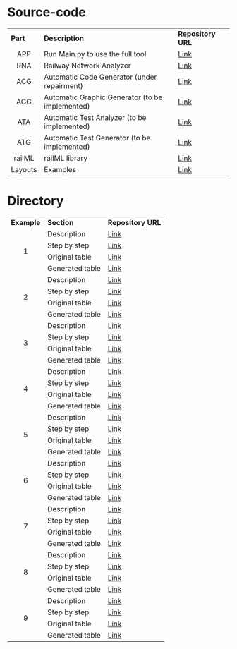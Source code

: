 # Source-code

<table bakground="FFF">
<tr> <td><b>Part</b></td> <td><b>Description</b></td> <td><b>Repository URL</b></td> </tr>
<!-- Pegar tabla de excel inicio -->

<tr><td rowspan="1" align="center">APP</td>
<td>Run Main.py to use the full tool</td><td><a href="https://github.com/GICSAFePhD/App">Link</a></td></tr>
  
<tr><td rowspan="1" align="center">RNA</td>
<td>Railway Network Analyzer</td><td><a href="https://github.com/GICSAFePhD/RailML/tree/main/Layouts/Example_1/Readme.md#description">Link</a></td></tr>
 
<tr><td rowspan="1" align="center">ACG</td>
<td>Automatic Code Generator (under repairment)</td><td><a href="https://github.com/GICSAFePhD/RailML/tree/main/Layouts/Example_1/Readme.md#description">Link</a></td></tr>
  
<tr><td rowspan="1" align="center">AGG</td>
<td>Automatic Graphic Generator (to be implemented)</td><td><a href="https://github.com/GICSAFePhD/RailML/tree/main/Layouts/Example_1/Readme.md#description">Link</a></td></tr>
  
<tr><td rowspan="1" align="center">ATA</td>
<td>Automatic Test Analyzer (to be implemented)</td><td><a href="https://github.com/GICSAFePhD/RailML/tree/main/Layouts/Example_1/Readme.md#description">Link</a></td></tr>
  
<tr><td rowspan="1" align="center">ATG</td>
<td>Automatic Test Generator (to be implemented)</td><td><a href="https://github.com/GICSAFePhD/RailML/tree/main/Layouts/Example_1/Readme.md#description">Link</a></td></tr>
  
<tr><td rowspan="1" align="center">railML</td>
<td>railML library</td><td><a href="https://github.com/GICSAFePhD/RailML/tree/main/Layouts/Example_1/Readme.md#description">Link</a></td></tr>
 
<tr><td rowspan="1" align="center">Layouts</td>
<td>Examples</td><td><a href="https://github.com/GICSAFePhD/RailML/tree/main/Layouts/Example_1/Readme.md#description">Link</a></td></tr>  

<!-- Pegar tabla de excel fin -->
</table>

# Directory

<table bakground="FFF">
<tr> <td><b>Example</b></td> <td><b>Section</b></td> <td><b>Repository URL</b></td> </tr>
<!-- Pegar tabla de excel inicio -->

  
<tr><td rowspan="4" align="center">1</td>
<td>Description</td><td><a href="https://github.com/GICSAFePhD/RailML/tree/main/Layouts/Example_1/Readme.md#description">Link</a></td></tr>
<tr><td>Step by step</td><td><a href="https://github.com/GICSAFePhD/RailML/tree/main/Layouts/Example_1/Readme.md#step-by-step">Link</a></td></tr>
<tr><td>Original table</td><td><a href="https://github.com/GICSAFePhD/RailML/tree/main/Layouts/Example_1/Readme.md#original-table">Link</a></td></tr>
<tr><td>Generated table</td><td><a href="https://github.com/GICSAFePhD/RailML/tree/main/Layouts/Example_1/Readme.md#generated-table">Link</a></td></tr>

<tr><td rowspan="4" align="center">2</td>
<td>Description</td><td><a href="https://github.com/GICSAFePhD/RailML/tree/main/Layouts/Example_2/Readme.md#description">Link</a></td></tr>
<tr><td>Step by step</td><td><a href="https://github.com/GICSAFePhD/RailML/tree/main/Layouts/Example_2/Readme.md#step-by-step">Link</a></td></tr>
<tr><td>Original table</td><td><a href="https://github.com/GICSAFePhD/RailML/tree/main/Layouts/Example_2/Readme.md#original-table">Link</a></td></tr>
<tr><td>Generated table</td><td><a href="https://github.com/GICSAFePhD/RailML/tree/main/Layouts/Example_2/Readme.md#generated-table">Link</a></td></tr>
  
<tr><td rowspan="4" align="center">3</td>
<td>Description</td><td><a href="https://github.com/GICSAFePhD/RailML/tree/main/Layouts/Example_3/Readme.md#description">Link</a></td></tr>
<tr><td>Step by step</td><td><a href="https://github.com/GICSAFePhD/RailML/tree/main/Layouts/Example_3/Readme.md#step-by-step">Link</a></td></tr>
<tr><td>Original table</td><td><a href="https://github.com/GICSAFePhD/RailML/tree/main/Layouts/Example_3/Readme.md#original-table">Link</a></td></tr>
<tr><td>Generated table</td><td><a href="https://github.com/GICSAFePhD/RailML/tree/main/Layouts/Example_3/Readme.md#generated-table">Link</a></td></tr>
  
<tr><td rowspan="4" align="center">4</td>
<td>Description</td><td><a href="https://github.com/GICSAFePhD/RailML/tree/main/Layouts/Example_4/Readme.md#description">Link</a></td></tr>
<tr><td>Step by step</td><td><a href="https://github.com/GICSAFePhD/RailML/tree/main/Layouts/Example_4/Readme.md#step-by-step">Link</a></td></tr>
<tr><td>Original table</td><td><a href="https://github.com/GICSAFePhD/RailML/tree/main/Layouts/Example_4/Readme.md#original-table">Link</a></td></tr>
<tr><td>Generated table</td><td><a href="https://github.com/GICSAFePhD/RailML/tree/main/Layouts/Example_4/Readme.md#generated-table">Link</a></td></tr>

<tr><td rowspan="4" align="center">5</td>
<td>Description</td><td><a href="https://github.com/GICSAFePhD/RailML/tree/main/Layouts/Example_5/Readme.md#description">Link</a></td></tr>
<tr><td>Step by step</td><td><a href="https://github.com/GICSAFePhD/RailML/tree/main/Layouts/Example_5/Readme.md#step-by-step">Link</a></td></tr>
<tr><td>Original table</td><td><a href="https://github.com/GICSAFePhD/RailML/tree/main/Layouts/Example_5/Readme.md#original-table">Link</a></td></tr>
<tr><td>Generated table</td><td><a href="https://github.com/GICSAFePhD/RailML/tree/main/Layouts/Example_5/Readme.md#generated-table">Link</a></td></tr>
  
<tr><td rowspan="4" align="center">6</td>
<td>Description</td><td><a href="https://github.com/GICSAFePhD/RailML/tree/main/Layouts/Example_6/Readme.md#description">Link</a></td></tr>
<tr><td>Step by step</td><td><a href="https://github.com/GICSAFePhD/RailML/tree/main/Layouts/Example_6/Readme.md#step-by-step">Link</a></td></tr>
<tr><td>Original table</td><td><a href="https://github.com/GICSAFePhD/RailML/tree/main/Layouts/Example_6/Readme.md#original-table">Link</a></td></tr>
<tr><td>Generated table</td><td><a href="https://github.com/GICSAFePhD/RailML/tree/main/Layouts/Example_6/Readme.md#generated-table">Link</a></td></tr>
  
<tr><td rowspan="4" align="center">7</td>
<td>Description</td><td><a href="https://github.com/GICSAFePhD/RailML/tree/main/Layouts/Example_7/Readme.md#description">Link</a></td></tr>
<tr><td>Step by step</td><td><a href="https://github.com/GICSAFePhD/RailML/tree/main/Layouts/Example_7/Readme.md#step-by-step">Link</a></td></tr>
<tr><td>Original table</td><td><a href="https://github.com/GICSAFePhD/RailML/tree/main/Layouts/Example_7/Readme.md#original-table">Link</a></td></tr>
<tr><td>Generated table</td><td><a href="https://github.com/GICSAFePhD/RailML/tree/main/Layouts/Example_7/Readme.md#generated-table">Link</a></td></tr>
  
<tr><td rowspan="4" align="center">8</td>
<td>Description</td><td><a href="https://github.com/GICSAFePhD/RailML/tree/main/Layouts/Example_8/Readme.md#description">Link</a></td></tr>
<tr><td>Step by step</td><td><a href="https://github.com/GICSAFePhD/RailML/tree/main/Layouts/Example_8/Readme.md#step-by-step">Link</a></td></tr>
<tr><td>Original table</td><td><a href="https://github.com/GICSAFePhD/RailML/tree/main/Layouts/Example_8/Readme.md#original-table">Link</a></td></tr>
<tr><td>Generated table</td><td><a href="https://github.com/GICSAFePhD/RailML/tree/main/Layouts/Example_8/Readme.md#generated-table">Link</a></td></tr>
  
<tr><td rowspan="4" align="center">9</td>
<td>Description</td><td><a href="https://github.com/GICSAFePhD/RailML/tree/main/Layouts/Example_9/Readme.md#description">Link</a></td></tr>
<tr><td>Step by step</td><td><a href="https://github.com/GICSAFePhD/RailML/tree/main/Layouts/Example_9/Readme.md#step-by-step">Link</a></td></tr>
<tr><td>Original table</td><td><a href="https://github.com/GICSAFePhD/RailML/tree/main/Layouts/Example_9/Readme.md#original-table">Link</a></td></tr>
<tr><td>Generated table</td><td><a href="https://github.com/GICSAFePhD/RailML/tree/main/Layouts/Example_9/Readme.md#generated-table">Link</a></td></tr>
<!-- Pegar tabla de excel fin -->
</table>
